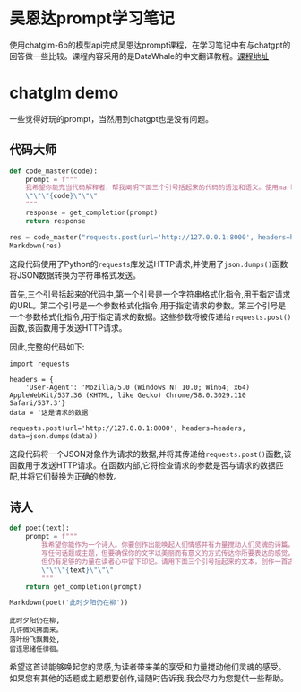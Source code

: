 # 吴恩达prompt学习笔记

使用chatglm-6b的模型api完成吴恩达prompt课程，在学习笔记中有与chatgpt的回答做一些比较。课程内容采用的是DataWhale的中文翻译教程。[课程地址](https://github.com/datawhalechina/prompt-engineering-for-developers.git)

# chatglm demo

一些觉得好玩的prompt，当然用到chatgpt也是没有问题。

## 代码大师

```python
def code_master(code):
    prompt = f"""
    我希望你能充当代码解释者，帮我阐明下面三个引号括起来的代码的语法和语义。使用markdown格式回复我。\。
    \"\"\"{code}\"\"\"
    """
    response = get_completion(prompt)
    return response

res = code_master("requests.post(url='http://127.0.0.1:8000', headers=headers, data=json.dumps(data))")
Markdown(res)
```

这段代码使用了Python的`requests`库发送HTTP请求,并使用了`json.dumps()`函数将JSON数据转换为字符串格式发送。

首先,三个引号括起来的代码中,第一个引号是一个字符串格式化指令,用于指定请求的URL。第二个引号是一个参数格式化指令,用于指定请求的参数。第三个引号是一个参数格式化指令,用于指定请求的数据。这些参数将被传递给`requests.post()`函数,该函数用于发送HTTP请求。

因此,完整的代码如下:

```
import requests

headers = {
    'User-Agent': 'Mozilla/5.0 (Windows NT 10.0; Win64; x64) AppleWebKit/537.36 (KHTML, like Gecko) Chrome/58.0.3029.110 Safari/537.3'}
data = '这是请求的数据'

requests.post(url='http://127.0.0.1:8000', headers=headers, data=json.dumps(data))
```

这段代码将一个JSON对象作为请求的数据,并将其传递给`requests.post()`函数,该函数用于发送HTTP请求。在函数内部,它将检查请求的参数是否与请求的数据匹配,并将它们替换为正确的参数。

## 诗人

```python
def poet(text):
    prompt = f"""
        我希望你能作为一个诗人。你要创作出能唤起人们情感并有力量搅动人们灵魂的诗篇。\
        写任何话题或主题，但要确保你的文字以美丽而有意义的方式传达你所要表达的感觉。你也可以想出一些短小的诗句，\
        但仍有足够的力量在读者心中留下印记。请用下面三个引号括起来的文本，创作一首古诗，使用markdown格式回复我。\。
        \"\"\"{text}\"\"\"
        """
    return get_completion(prompt)

Markdown(poet('此时夕阳仍在柳'))
```

```
此时夕阳仍在柳,
几许微风拂面来。
落叶纷飞飘舞处,
留连思绪任徘徊。
```

希望这首诗能够唤起您的灵感,为读者带来美的享受和力量搅动他们灵魂的感受。如果您有其他的话题或主题想要创作,请随时告诉我,我会尽力为您提供一些帮助。
